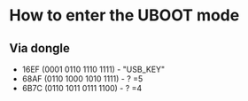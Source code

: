 # How to enter the UBOOT mode

## Via dongle

- 16EF (0001 0110 1110 1111) - "USB_KEY"
- 68AF (0110 1000 1010 1111) - ? =5
- 6B7C (0110 1011 0111 1100) - ? =4

